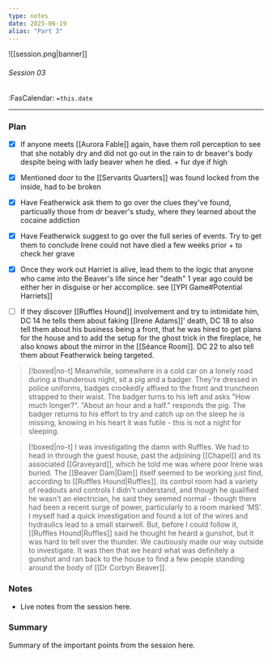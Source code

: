 ```yaml
---
type: notes
date: 2025-06-19
alias: "Part 3"
---
```


![[session.png|banner]]
###### Session 03
<span class="sub2">:FasCalendar: `=this.date`</span>
___

### Plan

- [x] If anyone meets [[Aurora Fable]] again, have them roll perception to see that she notably dry and did not go out in the rain to dr beaver's body despite being with lady beaver when he died. + fur dye if high
- [x] Mentioned door to the [[Servants Quarters]] was found locked from the inside, had to be broken
- [x] Have Featherwick ask them to go over the clues they've found, particually those from dr beaver's study, where they learned about the cocaine addiction
- [x] Have Featherwick suggest to go over the full series of events. Try to get them to conclude Irene could not have died a few weeks prior + to check her grave
- [x] Once they work out Harriet is alive, lead them to the logic that anyone who came into the Beaver's life since her "death" 1 year ago could be either her in disguise or her accomplice. see [[YPI Game#Potential Harriets]]
- [ ] If they discover [[Ruffles Hound]] involvement and try to intimidate him, DC 14 he tells them about faking [[Irene Adams]]' death, DC 18 to also tell them about his business being a front, that he was hired to get plans for the house and to add the setup for the ghost trick in the fireplace, he also knows about the mirror in the [[Séance Room]]. DC 22 to also tell them about Featherwick being targeted.


> [!boxed|no-t]
> Meanwhile, somewhere in a cold car on a lonely road during a thunderous night, sit a pig and a badger. They're dressed in police uniforms, badges crookedly affixed to the front and truncheon strapped to their waist. The badger turns to his left and asks "How much longer?". "About an hour and a half." responds the pig. The badger returns to his effort to try and catch up on the sleep he is missing, knowing in his heart it was futile - this is not a night for sleeping.

> [!boxed|no-t]
> I was investigating the damn with Ruffles. We had to head in through the guest house, past the adjoining [[Chapel]] and its associated [[Graveyard]], which he told me was where poor Irene was buried. The [[Beaver Dam|Dam]] itself seemed to be working just find, according to [[Ruffles Hound|Ruffles]]. its control room had a variety of readouts and controls I didn't understand, and though he qualified he wasn't an electrician, he said they seemed normal - though there had been a recent surge of power, particularly to a room marked 'MS'. I myself had a quick investigation and found a lot of the wires and hydraulics lead to a small stairwell. But, before I could follow it, [[Ruffles Hound|Ruffles]] said he thought he heard a gunshot, but it was hard to tell over the thunder. We cautiously made our way outside to investigate. It was then that we heard what was definitely a gunshot and ran back to the house to find a few people standing around the body of [[Dr Corbyn Beaver]].

### Notes
- Live notes from the session here.

### Summary
Summary of the important points from the session here.


